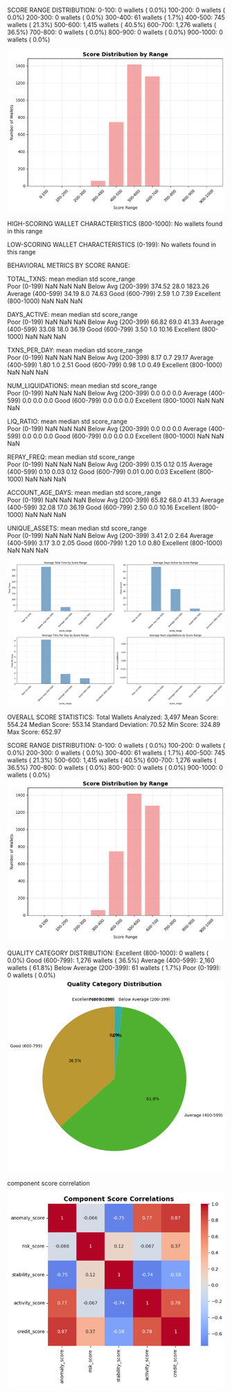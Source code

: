 


SCORE RANGE DISTRIBUTION:
    0-100:      0 wallets (  0.0%)
  100-200:      0 wallets (  0.0%)
  200-300:      0 wallets (  0.0%)
  300-400:     61 wallets (  1.7%)
  400-500:    745 wallets ( 21.3%)
  500-600:  1,415 wallets ( 40.5%)
  600-700:  1,276 wallets ( 36.5%)
  700-800:      0 wallets (  0.0%)
  800-900:      0 wallets (  0.0%)
  900-1000:      0 wallets (  0.0%)

![alt text](images/image.png)








 HIGH-SCORING WALLET CHARACTERISTICS (800-1000):
  No wallets found in this range

LOW-SCORING WALLET CHARACTERISTICS (0-199):
  No wallets found in this range


  BEHAVIORAL METRICS BY SCORE RANGE:

TOTAL_TXNS:
                        mean  median      std
score_range                                  
Poor (0-199)             NaN     NaN      NaN
Below Avg (200-399)   374.52    28.0  1823.26
Average (400-599)      34.19     8.0    74.63
Good (600-799)          2.59     1.0     7.39
Excellent (800-1000)     NaN     NaN      NaN

DAYS_ACTIVE:
                       mean  median    std
score_range                               
Poor (0-199)            NaN     NaN    NaN
Below Avg (200-399)   66.82    69.0  41.33
Average (400-599)     33.08    18.0  36.19
Good (600-799)         3.50     1.0  10.16
Excellent (800-1000)    NaN     NaN    NaN

TXNS_PER_DAY:
                      mean  median    std
score_range                              
Poor (0-199)           NaN     NaN    NaN
Below Avg (200-399)   8.17     0.7  29.17
Average (400-599)     1.80     1.0   2.51
Good (600-799)        0.98     1.0   0.49
Excellent (800-1000)   NaN     NaN    NaN

NUM_LIQUIDATIONS:
                      mean  median  std
score_range                            
Poor (0-199)           NaN     NaN  NaN
Below Avg (200-399)    0.0     0.0  0.0
Average (400-599)      0.0     0.0  0.0
Good (600-799)         0.0     0.0  0.0
Excellent (800-1000)   NaN     NaN  NaN

LIQ_RATIO:
                      mean  median  std
score_range                            
Poor (0-199)           NaN     NaN  NaN
Below Avg (200-399)    0.0     0.0  0.0
Average (400-599)      0.0     0.0  0.0
Good (600-799)         0.0     0.0  0.0
Excellent (800-1000)   NaN     NaN  NaN

REPAY_FREQ:
                      mean  median   std
score_range                             
Poor (0-199)           NaN     NaN   NaN
Below Avg (200-399)   0.15    0.12  0.15
Average (400-599)     0.10    0.03  0.12
Good (600-799)        0.01    0.00  0.03
Excellent (800-1000)   NaN     NaN   NaN

ACCOUNT_AGE_DAYS:
                       mean  median    std
score_range                               
Poor (0-199)            NaN     NaN    NaN
Below Avg (200-399)   65.82    68.0  41.33
Average (400-599)     32.08    17.0  36.19
Good (600-799)         2.50     0.0  10.16
Excellent (800-1000)    NaN     NaN    NaN

UNIQUE_ASSETS:
                      mean  median   std
score_range                             
Poor (0-199)           NaN     NaN   NaN
Below Avg (200-399)   3.41     2.0  2.64
Average (400-599)     3.17     3.0  2.05
Good (600-799)        1.20     1.0  0.80
Excellent (800-1000)   NaN     NaN   NaN

![alt text](images/image-1.png)







OVERALL SCORE STATISTICS:
Total Wallets Analyzed: 3,497
Mean Score: 554.24
Median Score: 553.14
Standard Deviation: 70.52
Min Score: 324.89
Max Score: 652.97



 SCORE RANGE DISTRIBUTION:
    0-100:      0 wallets (  0.0%)
  100-200:      0 wallets (  0.0%)
  200-300:      0 wallets (  0.0%)
  300-400:     61 wallets (  1.7%)
  400-500:    745 wallets ( 21.3%)
  500-600:  1,415 wallets ( 40.5%)
  600-700:  1,276 wallets ( 36.5%)
  700-800:      0 wallets (  0.0%)
  800-900:      0 wallets (  0.0%)
  900-1000:      0 wallets (  0.0%)
![alt text](images/image-3.png)





  QUALITY CATEGORY DISTRIBUTION:
  Excellent (800-1000):      0 wallets (  0.0%)
  Good (600-799):  1,276 wallets ( 36.5%)
  Average (400-599):  2,160 wallets ( 61.8%)
  Below Average (200-399):     61 wallets (  1.7%)
  Poor (0-199):      0 wallets (  0.0%)
![alt text](images/image-4.png)




component score correlation

![alt text](images/image-5.png)





